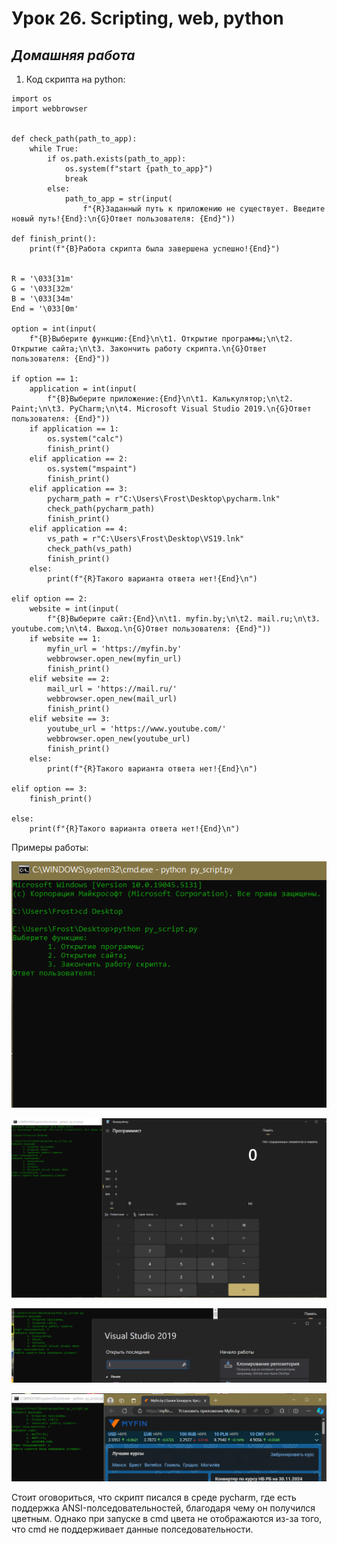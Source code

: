 # Урок 26. Scripting, web, python  

 ## ***Домашняя работа*** ##  
1) Код скрипта на python:
```
import os
import webbrowser


def check_path(path_to_app):
    while True:
        if os.path.exists(path_to_app):
            os.system(f"start {path_to_app}")
            break
        else:
            path_to_app = str(input(
                f"{R}Заданный путь к приложению не существует. Введите новый путь!{End}:\n{G}Ответ пользователя: {End}"))

def finish_print():
    print(f"{B}Работа скрипта была завершена успешно!{End}")


R = '\033[31m'
G = '\033[32m'
B = '\033[34m'
End = '\033[0m'

option = int(input(
    f"{B}Выберите функцию:{End}\n\t1. Открытие программы;\n\t2. Открытие сайта;\n\t3. Закончить работу скрипта.\n{G}Ответ пользователя: {End}"))

if option == 1:
    application = int(input(
        f"{B}Выберите приложение:{End}\n\t1. Калькулятор;\n\t2. Paint;\n\t3. PyCharm;\n\t4. Microsoft Visual Studio 2019.\n{G}Ответ пользователя: {End}"))
    if application == 1:
        os.system("calc")
        finish_print()
    elif application == 2:
        os.system("mspaint")
        finish_print()
    elif application == 3:
        pycharm_path = r"C:\Users\Frost\Desktop\pycharm.lnk"
        check_path(pycharm_path)
        finish_print()
    elif application == 4:
        vs_path = r"C:\Users\Frost\Desktop\VS19.lnk"
        check_path(vs_path)
        finish_print()
    else:
        print(f"{R}Такого варианта ответа нет!{End}\n")

elif option == 2:
    website = int(input(
        f"{B}Выберите сайт:{End}\n\t1. myfin.by;\n\t2. mail.ru;\n\t3. youtube.com;\n\t4. Выход.\n{G}Ответ пользователя: {End}"))
    if website == 1:
        myfin_url = 'https://myfin.by'
        webbrowser.open_new(myfin_url)
        finish_print()
    elif website == 2:
        mail_url = 'https://mail.ru/'
        webbrowser.open_new(mail_url)
        finish_print()
    elif website == 3:
        youtube_url = 'https://www.youtube.com/'
        webbrowser.open_new(youtube_url)
        finish_print()
    else:
        print(f"{R}Такого варианта ответа нет!{End}\n")

elif option == 3:
    finish_print()

else:
    print(f"{R}Такого варианта ответа нет!{End}\n")
```

Примеры работы:  

![launch_script](images/launch_script.png)  

![res1](images/res1.png)  

![res2](images/res2.png)

![res3](images/res3.png)  

Стоит оговориться, что скрипт писался в среде pycharm, где есть поддержка ANSI-полседовательностей, благодаря чему он получился цветным. Однако при запуске в cmd цвета не отображаются из-за того, что cmd не поддерживает данные полседовательности.

